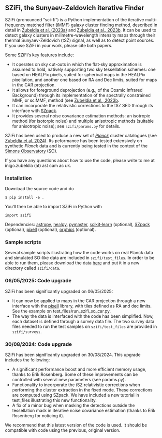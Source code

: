 ## SZiFi, the Sunyaev-Zeldovich iterative Finder

SZiFi (pronounced "sci-fi") is a Python implementation of the iterative multi-frequency matched filter (iMMF) galaxy cluster finding method, described in detail in [Zubeldia et al. (2023a)](https://ui.adsabs.harvard.edu/abs/2023MNRAS.522.4766Z/abstract) and [Zubeldia et al., 2023b](https://ui.adsabs.harvard.edu/abs/2023MNRAS.522.5123Z/abstract). It can be used to detect galaxy clusters in milimetre-wavelength intensity maps through their thermal Sunyaev-Zeldovich (tSZ) signal, as well as to detect point sources. If you use SZiFi in your work, please cite both papers.

Some SZiFi's key features include:

- It operates on sky cut-outs in which the flat-sky approximation is assumed to hold, natively supporting two sky tessellation schemes: one based on HEALPix pixels, suited for spherical maps in the HEALPix pixellation, and another one based on RA and Dec limits, suited for maps in the CAR projection.
- It allows for foreground deprojection (e.g., of the Cosmic Infrared Background) through its implementation of the spectrally constrained MMF, or sciMMF, method (see [Zubeldia et al., 2023b](https://ui.adsabs.harvard.edu/abs/2023MNRAS.522.5123Z/abstract).
- It can incorporate the relativistic corrections to the tSZ SED through its interface with [SZpack](https://github.com/CMBSPEC/SZpack).
- It provides several noise covariance estimation methods: an isotropic method (for isotorpic noise) and multiple anisotropic methods (suitable for anisotropic noise); see `szifi/params.py` for details.

SZiFi has been used to produce a new set of [*Planck*](https://pla.esac.esa.int/#home) cluster catalogues (see [Zubeldia et al. 2024](https://ui.adsabs.harvard.edu/abs/2025MNRAS.tmp..470Z/abstract)). Its peformance has been tested extensively on synthetic *Planck* data and is currently being tested in the context of the [Simons Observatory](https://simonsobservatory.org) (SO).

If you have any questions about how to use the code, please write to me at inigo.zubeldia (at) ast cam ac uk.

### Installation

Download the source code and do 
```
$ pip install -e .
```
You'll then be able to import SZiFi in Python with
```
import szifi
```
Dependencies: [astropy](https://www.astropy.org), [healpy](https://healpy.readthedocs.io/en/latest/), [pymaster](https://namaster.readthedocs.io), [scikit-learn](https://scikit-learn.org/stable/) (optional), [SZpack](https://github.com/CMBSPEC/SZpack) (optional), [pixell](https://github.com/simonsobs/pixell/tree/master) (optional), [orphics](https://github.com/msyriac/orphics) (optional).

### Sample scripts

Several sample scripts illustrating how the code works on real Planck data and simulated SO-like data are included in `szifi/test_files`. In order to be able to run them, please download the data [here](https://drive.google.com/drive/folders/1_O48SQ5aPTaW32MAzBF6SEX7HyPvRoXM?usp=sharing) and put it in a new directory called `szifi/data`.

### 06/05/2025: Code upgrade

SZiFi has been significantly upgraded on 06/05/2025:

- It can now be applied to maps in the CAR projection through a new interface with the [pixell](https://github.com/simonsobs/pixell/tree/master) library, with tiles defined as RA and dec limits. See the example on test_files/run_szifi_so_car.py.
- The way the data is interfaced with the code has been simplified. Now, each dataset is defined through a survey data file. The two survey data files needed to run the test samples on `szifi/test_files` are provided in `szifi/surveys`.

### 30/08/2024: Code upgrade

SZiFi has been significantly upgraded on 30/08/2024. This upgrade includes the following:

- A significant performance boost and more efficient memory usage, thanks to Erik Rosenberg. Some of these improvements can be controlled with several new parameters (see params.py).
- Functionality to incorporate the tSZ relativistic corrections when performing the cluster extraction in the fixed mode. These corrections are computed using SZpack. We have included a new tutorial in test_files illustrating this new functionality.
- A fix of a minor bug when masking the detections outside the tessellation mask in iterative noise covariance estimation (thanks to Erik Rosenberg for noticing it).

We recommend that this latest version of the code is used. It should be compatible with code using the previous, original version.


